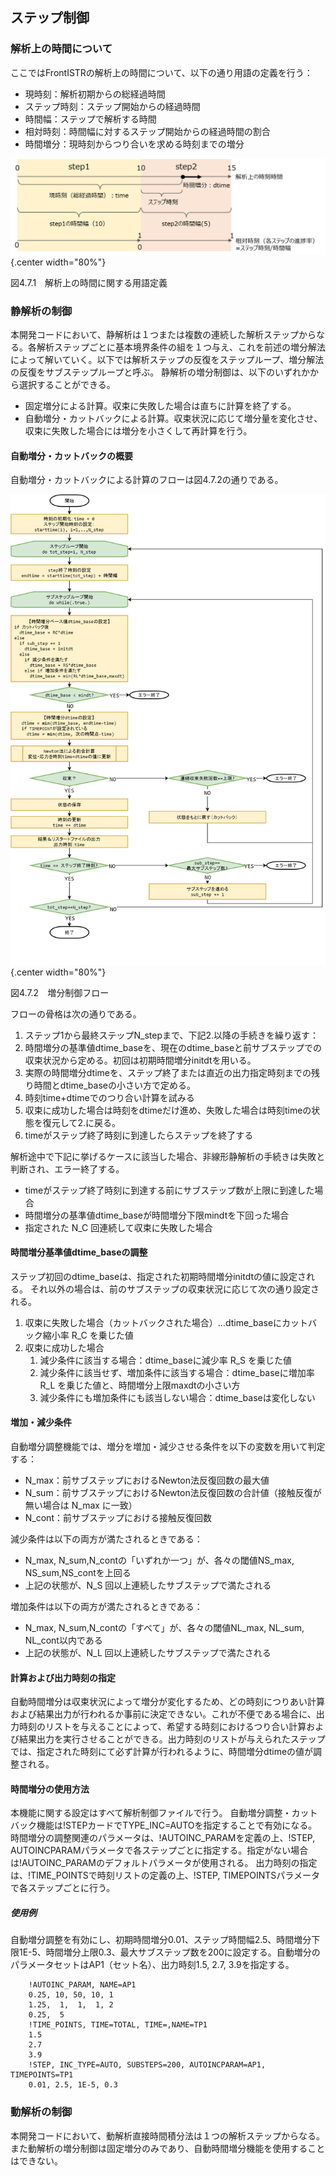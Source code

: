 ## ステップ制御

### 解析上の時間について
ここではFrontISTRの解析上の時間について、以下の通り用語の定義を行う：

- 現時刻：解析初期からの総経過時間
- ステップ時刻：ステップ開始からの経過時間
- 時間幅：ステップで解析する時間
- 相対時刻：時間幅に対するステップ開始からの経過時間の割合
- 時間増分：現時刻からつり合いを求める時刻までの増分

![解析上の時間に関する用語定義](media/analysis07_01.png){.center width="80%"}

図4.7.1　解析上の時間に関する用語定義

### 静解析の制御

本開発コードにおいて、静解析は１つまたは複数の連続した解析ステップからなる。各解析ステップごとに基本境界条件の組を１つ与え、これを前述の増分解法によって解いていく。以下では解析ステップの反復をステップループ、増分解法の反復をサブステップループと呼ぶ。
静解析の増分制御は、以下のいずれかから選択することができる。

- 固定増分による計算。収束に失敗した場合は直ちに計算を終了する。
- 自動増分・カットバックによる計算。収束状況に応じて増分量を変化させ、収束に失敗した場合には増分を小さくして再計算を行う。

#### 自動増分・カットバックの概要
自動増分・カットバックによる計算のフローは図4.7.2の通りである。

![増分制御フロー](media/analysis07_02.png){.center width="80%"}

図4.7.2　増分制御フロー

フローの骨格は次の通りである。

1. ステップ1から最終ステップN_stepまで、下記2.以降の手続きを繰り返す：
2. 時間増分の基準値dtime_baseを、現在のdtime_baseと前サブステップでの収束状況から定める。初回は初期時間増分initdtを用いる。
1. 実際の時間増分dtimeを、ステップ終了または直近の出力指定時刻までの残り時間とdtime_baseの小さい方で定める。
1. 時刻time+dtimeでのつり合い計算を試みる
1. 収束に成功した場合は時刻をdtimeだけ進め、失敗した場合は時刻timeの状態を復元して2.に戻る。
1. timeがステップ終了時刻に到達したらステップを終了する

解析途中で下記に挙げるケースに該当した場合、非線形静解析の手続きは失敗と判断され、エラー終了する。

- timeがステップ終了時刻に到達する前にサブステップ数が上限に到達した場合
- 時間増分の基準値dtime_baseが時間増分下限mindtを下回った場合
- 指定された N_C 回連続して収束に失敗した場合

#### 時間増分基準値dtime_baseの調整

ステップ初回のdtime_baseは、指定された初期時間増分initdtの値に設定される。
それ以外の場合は、前のサブステップの収束状況に応じて次の通り設定される。

1. 収束に失敗した場合（カットバックされた場合）…dtime_baseにカットバック縮小率 R_C を乗じた値
1. 収束に成功した場合
    1. 減少条件に該当する場合：dtime_baseに減少率 R_S を乗じた値
    2. 減少条件に該当せず、増加条件に該当する場合：dtime_baseに増加率 R_L を乗じた値と、時間増分上限maxdtの小さい方
    3. 減少条件にも増加条件にも該当しない場合：dtime_baseは変化しない

#### 増加・減少条件

自動増分調整機能では、増分を増加・減少させる条件を以下の変数を用いて判定する：

- N_max：前サブステップにおけるNewton法反復回数の最大値
- N_sum：前サブステップにおけるNewton法反復回数の合計値（接触反復が無い場合は N_max に一致）
- N_cont：前サブステップにおける接触反復回数

減少条件は以下の両方が満たされるときである：

- N_max, N_sum,N_contの「いずれか一つ」が、各々の閾値NS_max, NS_sum,NS_contを上回る
- 上記の状態が、N_S 回以上連続したサブステップで満たされる

増加条件は以下の両方が満たされるときである：

- N_max, N_sum,N_contの「すべて」が、各々の閾値NL_max, NL_sum, NL_cont以内である
- 上記の状態が、N_L 回以上連続したサブステップで満たされる

#### 計算および出力時刻の指定

自動時間増分は収束状況によって増分が変化するため、どの時刻につりあい計算および結果出力が行われるか事前に決定できない。これが不便である場合に、出力時刻のリストを与えることによって、希望する時刻におけるつり合い計算および結果出力を実行させることができる。出力時刻のリストが与えられたステップでは、指定された時刻にて必ず計算が行われるように、時間増分dtimeの値が調整される。

#### 時間増分の使用方法

本機能に関する設定はすべて解析制御ファイルで行う。
自動増分調整・カットバック機能は!STEPカードでTYPE_INC=AUTOを指定することで有効になる。
時間増分の調整関連のパラメータは、!AUTOINC_PARAMを定義の上、!STEP, AUTOINCPARAMパラメータで各ステップごとに指定する。指定がない場合は!AUTOINC_PARAMのデフォルトパラメータが使用される。
出力時刻の指定は、!TIME_POINTSで時刻リストの定義の上、!STEP, TIMEPOINTSパラメータで各ステップごとに行う。

##### 使用例

自動増分調整を有効にし、初期時間増分0.01、ステップ時間幅2.5、時間増分下限1E-5、時間増分上限0.3、最大サブステップ数を200に設定する。自動増分のパラメータセットはAP1（セット名）、出力時刻1.5, 2.7, 3.9を指定する。

```
    !AUTOINC_PARAM, NAME=AP1
    0.25, 10, 50, 10, 1
    1.25,  1,  1,  1, 2
    0.25,  5
    !TIME_POINTS, TIME=TOTAL, TIME=,NAME=TP1
    1.5
    2.7
    3.9
    !STEP, INC_TYPE=AUTO, SUBSTEPS=200, AUTOINCPARAM=AP1, TIMEPOINTS=TP1
    0.01, 2.5, 1E-5, 0.3
```

### 動解析の制御

本開発コードにおいて、動解析直接時間積分法は１つの解析ステップからなる。また動解析の増分制御は固定増分のみであり、自動時間増分機能を使用することはできない。



